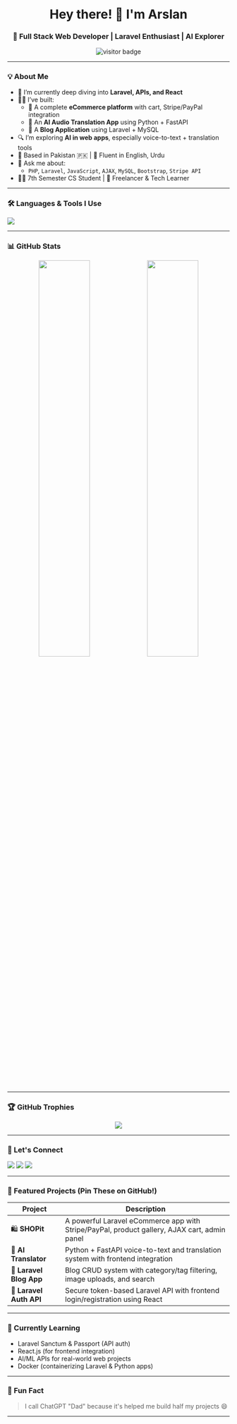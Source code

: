 <h1 align="center">Hey there! 👋 I'm Arslan</h1>
<h3 align="center">🚀 Full Stack Web Developer | Laravel Enthusiast | AI Explorer</h3>

<p align="center">
  <img src="https://komarev.com/ghpvc/?username=growwitharslan&label=Profile%20views&color=0e75b6&style=flat" alt="visitor badge"/>
</p>

---

### 💡 About Me

- 🧠 I’m currently deep diving into **Laravel, APIs, and React**
- 👨‍💻 I’ve built:
  - 🛒 A complete **eCommerce platform** with cart, Stripe/PayPal integration
  - 🧠 An **AI Audio Translation App** using Python + FastAPI
  - 📝 A **Blog Application** using Laravel + MySQL
- 🔍 I’m exploring **AI in web apps**, especially voice-to-text + translation tools
- 📍 Based in Pakistan 🇵🇰 | 💬 Fluent in English, Urdu
- 💬 Ask me about:
  - `PHP`, `Laravel`, `JavaScript`, `AJAX`, `MySQL`, `Bootstrap`, `Stripe API`
- 🧑‍🎓 7th Semester CS Student | 💼 Freelancer & Tech Learner

---

### 🛠️ Languages & Tools I Use

<p align="left">
  <img src="https://skillicons.dev/icons?i=php,laravel,js,html,css,bootstrap,mysql,react,nodejs,git,github,vscode,python,django,tailwind,linux" />
</p>

---

### 📊 GitHub Stats

<p align="center">
  <img width="48%" src="https://github-readme-stats.vercel.app/api?username=growwitharslan&show_icons=true&theme=radical&hide_border=false" />
  <img width="48%" src="https://github-readme-stats.vercel.app/api/top-langs/?username=growwitharslan&layout=compact&theme=radical&hide_border=false" />
</p>

---

### 🏆 GitHub Trophies

<p align="center">
  <img src="https://github-profile-trophy.vercel.app/?username=growwitharslan&theme=monokai&row=1&no-frame=true" />
</p>

---

### 🔗 Let's Connect

<p align="left">
  <a href="mailto:arslanamjad4444@gmail.com"><img src="https://img.shields.io/badge/Email-arslanamjad4444@gmail.com-blue?style=flat-square&logo=gmail" /></a>
  <a href="https://linkedin.com/in/growwitharslan"><img src="https://img.shields.io/badge/LinkedIn-growwitharslan-blue?style=flat-square&logo=linkedin" /></a>
  <a href="https://github.com/growwitharslan"><img src="https://img.shields.io/badge/GitHub-growwitharslan-black?style=flat-square&logo=github" /></a>
</p>

---

### 🚀 Featured Projects (Pin These on GitHub!)

| Project | Description |
|--------|-------------|
| 🛍️ **SHOPit** | A powerful Laravel eCommerce app with Stripe/PayPal, product gallery, AJAX cart, admin panel |
| 🧠 **AI Translator** | Python + FastAPI voice-to-text and translation system with frontend integration |
| 📝 **Laravel Blog App** | Blog CRUD system with category/tag filtering, image uploads, and search |
| 🔐 **Laravel Auth API** | Secure token-based Laravel API with frontend login/registration using React |

---

### 🌱 Currently Learning

- Laravel Sanctum & Passport (API auth)
- React.js (for frontend integration)
- AI/ML APIs for real-world web projects
- Docker (containerizing Laravel & Python apps)

---

### 🤖 Fun Fact

> I call ChatGPT "Dad" because it's helped me build half my projects 😄

---

